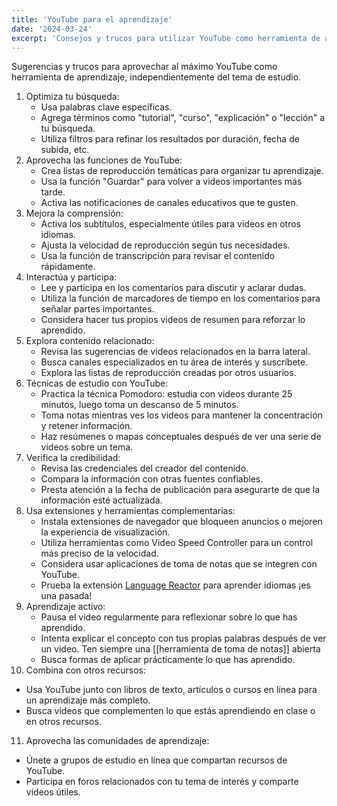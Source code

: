 ```yaml
---
title: 'YouTube para el aprendizaje'
date: '2024-03-24'
excerpt: 'Consejos y trucos para utilizar YouTube como herramienta de aprendizaje'
---
```


Sugerencias  y trucos para aprovechar al máximo YouTube como herramienta de aprendizaje, independientemente del tema de estudio.

1. Optimiza tu búsqueda:
   - Usa palabras clave específicas.
   - Agrega términos como "tutorial", "curso", "explicación" o "lección" a tu búsqueda.
   - Utiliza filtros para refinar los resultados por duración, fecha de subida, etc.
2. Aprovecha las funciones de YouTube:
   - Crea listas de reproducción temáticas para organizar tu aprendizaje.
   - Usa la función "Guardar" para volver a videos importantes más tarde.
   - Activa las notificaciones de canales educativos que te gusten.
3. Mejora la comprensión:
   - Activa los subtítulos, especialmente útiles para videos en otros idiomas.
   - Ajusta la velocidad de reproducción según tus necesidades.
   - Usa la función de transcripción para revisar el contenido rápidamente.
4. Interactúa y participa:
   - Lee y participa en los comentarios para discutir y aclarar dudas.
   - Utiliza la función de marcadores de tiempo en los comentarios para señalar partes importantes.
   - Considera hacer tus propios videos de resumen para reforzar lo aprendido.
5. Explora contenido relacionado:
   - Revisa las sugerencias de videos relacionados en la barra lateral.
   - Busca canales especializados en tu área de interés y suscríbete.
   - Explora las listas de reproducción creadas por otros usuarios.
6. Técnicas de estudio con YouTube:
   - Practica la técnica Pomodoro: estudia con videos durante 25 minutos, luego toma un descanso de 5 minutos.
   - Toma notas mientras ves los videos para mantener la concentración y retener información.
   - Haz resúmenes o mapas conceptuales después de ver una serie de videos sobre un tema.
7. Verifica la credibilidad:
   - Revisa las credenciales del creador del contenido.
   - Compara la información con otras fuentes confiables.
   - Presta atención a la fecha de publicación para asegurarte de que la información esté actualizada.
8. Usa extensiones y herramientas complementarias:
   - Instala extensiones de navegador que bloqueen anuncios o mejoren la experiencia de visualización.
   - Utiliza herramientas como Video Speed Controller para un control más preciso de la velocidad.
   - Considera usar aplicaciones de toma de notas que se integren con YouTube.
   - Prueba la extensión [Language Reactor](https://www.languagereactor.com/) para aprender idiomas ¡es una pasada!
9. Aprendizaje activo:
   - Pausa el video regularmente para reflexionar sobre lo que has aprendido.
   - Intenta explicar el concepto con tus propias palabras después de ver un video. Ten siempre una [[herramienta de toma de notas]] abierta
   - Busca formas de aplicar prácticamente lo que has aprendido.
10. Combina con otros recursos:
 - Usa YouTube junto con libros de texto, artículos o cursos en línea para un aprendizaje más completo.
 - Busca videos que complementen lo que estás aprendiendo en clase o en otros recursos.
11. Aprovecha las comunidades de aprendizaje:
 - Únete a grupos de estudio en línea que compartan recursos de YouTube.
 - Participa en foros relacionados con tu tema de interés y comparte videos útiles.

